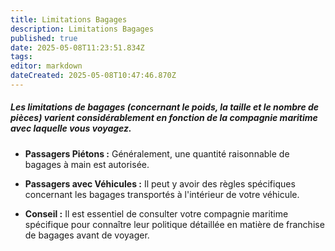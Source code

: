 ```yaml
---
title: Limitations Bagages
description: Limitations Bagages
published: true
date: 2025-05-08T11:23:51.834Z
tags: 
editor: markdown
dateCreated: 2025-05-08T10:47:46.870Z
---
```


##### Les limitations de bagages \(concernant le poids, la taille et le nombre de pièces\) varient considérablement en fonction de la compagnie maritime avec laquelle vous voyagez.

  *  **Passagers Piétons :** Généralement, une quantité raisonnable de bagages à main est autorisée.

  *  **Passagers avec Véhicules :** Il peut y avoir des règles spécifiques concernant les bagages transportés à l'intérieur de votre véhicule.

  *  **Conseil :** Il est essentiel de consulter votre compagnie maritime spécifique pour connaître leur politique détaillée en matière de franchise de bagages avant de voyager.
